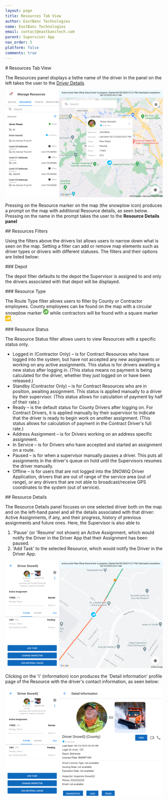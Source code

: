 ```yaml
---
layout: page
title: Resources Tab View
author: EastBanc Technologies
name: EastBanc Technologies
email: contact@eastbanctech.com
parent: Supervisor App
nav_order: 5
platform: false
comments: true
---
```

<section id="Resources-Tab-View" markdown="1">
# Resources Tab View

The Resources panel displays a listhe name of the driver in the panel on the left takes the user to the [Driver Details](#Driver-Details)

<img src="images/supervisor/sa-drivers-tab-view/drivers-tab.png" class="ios width-xl" data-lightbox="2" />

Pressing on the Resource marker on the map (the snowplow icon) produces a prompt on the map with additional Resource details, as seen below. Pressing on the name in the prompt takes the user to the **Resource Details panel**

<section id="Resources-Filters" markdown="1">
## Resources Filters

Using the filters above the drivers list allows users to narrow down what is seen on the map. Setting a filter can add or remove map elements such as driver types or drivers with different statuses. The filters and their options are listed below:

<section id="Depot" markdown="1">
### Depot

The depot filter defaults to the depot the Supervisor is assigned to and only the drivers associated with that depot will be displayed. 
</section>

<section id="Resource-Type" markdown="1">
### Resource Type

The Route Type filter allows users to filter by County or Contractor employees. County employees can be found on the map with a circular snowplow marker <img src="images/supervisor/sa-drivers-tab-view/driver-logo.png" class="ios" style="min-width:18px; width:18px; border:none;"/> while contractors will be found with a square marker <img src="images/supervisor/sa-drivers-tab-view/driver-logo1.png" class="ios" style="min-width:18px; width:18px; border:none;"/>.
</section>

<section id="Resource-Status" markdown="1">
### Resource Status

The Resource Status filter allows users to view Resources with a specific status only.

* Logged in (Contractor Only) –  is for Contract Resources who have logged into the system, but have not accepted any new assignments or working on any active assignments. This status is for drivers awaiting a new status after logging in. (This status means no payment is being calculated for the driver, whether they just logged on or have been released.)
* Standby (Contractor Only) – is for Contract Resources who are in position, awaiting assignment. This status is applied manually to a driver by their supervisor. (This status allows for calculation of payment by half of their rate.)   
* Ready – is the default status for County Drivers after logging on. For Contract Drivers, it is applied manually by their supervisor to indicate that the driver is ready to begin work on another assignment. (This status allows for calculation of payment in the Contract Driver's full rate.)
* Address Assignment – is for Drivers working on an address specific assignment.
* In Service – is for Drivers who have accepted and started an assignment on a route.
* Paused  – is for when a supervisor manually pauses a driver. This puts all assignments in the driver's queue on hold until the Supervisors resumes the driver manually. 
* Offline  – is for users that are not logged into the SNOWiQ Driver Application, drivers that are out of range of the service area (out of range), or any drivers that are not able to broadcast/receive GPS coordinates to the system (out of service).
</section>
</section>

<section id="Resource-Details" markdown="1">
## Resource Details

The Resource Details panel focuses on one selected driver both on the map and on the left-hand panel and all the details associated with that driver: Active Assignments, if any, and their progress, history of previous assignments and future ones. Here, the Supervisor is also able to 
1. 'Pause' (or 'Resume' not shown) an Active Assignment, which would notify the Driver in the Driver App that their Assignment has been paused.  
1. 'Add Task' to the selected Resource, which would notify the Driver in the Driver App. 

<img src="images/supervisor/sa-drivers-tab-view/driver-details.png" class="ios width-xl" data-lightbox="6" />

Clicking on the 'i' (information) icon produces the 'Detail information' profile page of the Resource with the driver's contact information, as seen below:

<img src="images/supervisor/sa-drivers-tab-view/driver-details1.png" class="ios width-xl" data-lightbox="8" />
</section>
</section>

